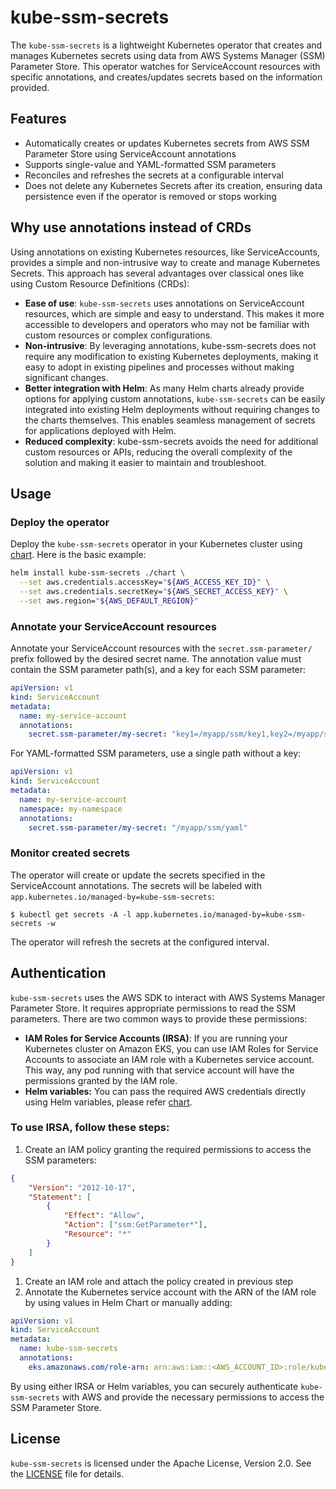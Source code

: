 # kube-ssm-secrets
The `kube-ssm-secrets` is a lightweight Kubernetes operator that creates and manages Kubernetes secrets using data from AWS Systems Manager (SSM) Parameter Store.
This operator watches for ServiceAccount resources with specific annotations, and creates/updates secrets based on the information provided.

## Features
- Automatically creates or updates Kubernetes secrets from AWS SSM Parameter Store using ServiceAccount annotations
- Supports single-value and YAML-formatted SSM parameters
- Reconciles and refreshes the secrets at a configurable interval
- Does not delete any Kubernetes Secrets after its creation, ensuring data persistence even if the operator is removed or stops working

## Why use annotations instead of CRDs
Using annotations on existing Kubernetes resources, like ServiceAccounts, provides a simple and non-intrusive way to create and manage Kubernetes Secrets. This approach has several advantages over classical ones like using Custom Resource Definitions (CRDs):

- **Ease of use**: `kube-ssm-secrets` uses annotations on ServiceAccount resources, which are simple and easy to understand. This makes it more accessible to developers and operators who may not be familiar with custom resources or complex configurations.
- **Non-intrusive**: By leveraging annotations, kube-ssm-secrets does not require any modification to existing Kubernetes deployments, making it easy to adopt in existing pipelines and processes without making significant changes.
- **Better integration with Helm**: As many Helm charts already provide options for applying custom annotations, `kube-ssm-secrets` can be easily integrated into existing Helm deployments without requiring changes to the charts themselves. This enables seamless management of secrets for applications deployed with Helm.
- **Reduced complexity**: kube-ssm-secrets avoids the need for additional custom resources or APIs, reducing the overall complexity of the solution and making it easier to maintain and troubleshoot.

## Usage
### Deploy the operator
Deploy the `kube-ssm-secrets` operator in your Kubernetes cluster using [chart](./chart/).
Here is the basic example:
```sh
helm install kube-ssm-secrets ./chart \
  --set aws.credentials.accessKey="${AWS_ACCESS_KEY_ID}" \
  --set aws.credentials.secretKey="${AWS_SECRET_ACCESS_KEY}" \
  --set aws.region="${AWS_DEFAULT_REGION}"
```

### Annotate your ServiceAccount resources
Annotate your ServiceAccount resources with the `secret.ssm-parameter/` prefix followed by the desired secret name. The annotation value must contain the SSM parameter path(s), and a key for each SSM parameter:
```yaml
apiVersion: v1
kind: ServiceAccount
metadata:
  name: my-service-account
  annotations:
    secret.ssm-parameter/my-secret: "key1=/myapp/ssm/key1,key2=/myapp/ssm/key2"
```

For YAML-formatted SSM parameters, use a single path without a key:
```yaml
apiVersion: v1
kind: ServiceAccount
metadata:
  name: my-service-account
  namespace: my-namespace
  annotations:
    secret.ssm-parameter/my-secret: "/myapp/ssm/yaml"
```

### Monitor created secrets
The operator will create or update the secrets specified in the ServiceAccount annotations. The secrets will be labeled with `app.kubernetes.io/managed-by=kube-ssm-secrets`:

    $ kubectl get secrets -A -l app.kubernetes.io/managed-by=kube-ssm-secrets -w

The operator will refresh the secrets at the configured interval.

## Authentication
`kube-ssm-secrets` uses the AWS SDK to interact with AWS Systems Manager Parameter Store. It requires appropriate permissions to read the SSM parameters. There are two common ways to provide these permissions:

- **IAM Roles for Service Accounts (IRSA)**: If you are running your Kubernetes cluster on Amazon EKS, you can use IAM Roles for Service Accounts to associate an IAM role with a Kubernetes service account. This way, any pod running with that service account will have the permissions granted by the IAM role.
- **Helm variables:** You can pass the required AWS credentials directly using Helm variables, please refer [chart](./chart/).

### To use IRSA, follow these steps:
1. Create an IAM policy granting the required permissions to access the SSM parameters:
```json
{
    "Version": "2012-10-17",
    "Statement": [
        {
            "Effect": "Allow",
            "Action": ["ssm:GetParameter*"],
            "Resource": "*"
        }
    ]
}
```
1. Create an IAM role and attach the policy created in previous step
1. Annotate the Kubernetes service account with the ARN of the IAM role by using values in Helm Chart or manually adding:
```yaml
apiVersion: v1
kind: ServiceAccount
metadata:
  name: kube-ssm-secrets
  annotations:
    eks.amazonaws.com/role-arn: arn:aws:iam::<AWS_ACCOUNT_ID>:role/kube-ssm-secrets-role
```
By using either IRSA or Helm variables, you can securely authenticate `kube-ssm-secrets` with AWS and provide the necessary permissions to access the SSM Parameter Store.

## License
`kube-ssm-secrets` is licensed under the Apache License, Version 2.0. See the [LICENSE](./LICENSE) file for details.

